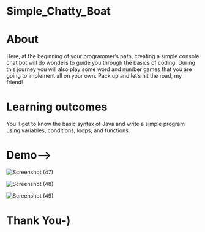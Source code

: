 # Simple_Chatty_Boat
# About
Here, at the beginning of your programmer’s path, creating a simple console chat bot will do wonders to guide you through the basics of coding. During this journey you will also play some word and number games that you are going to implement all on your own. Pack up and let’s hit the road, my friend!
# Learning outcomes
You’ll get to know the basic syntax of Java and write a simple program using variables, conditions, loops, and functions.
# Demo-->
![Screenshot (47)](https://user-images.githubusercontent.com/59281742/78594175-6fbe6480-7865-11ea-92cd-f54445fb9115.png)

![Screenshot (48)](https://user-images.githubusercontent.com/59281742/78594212-7fd64400-7865-11ea-9b7b-b57d47145e92.png)

![Screenshot (49)](https://user-images.githubusercontent.com/59281742/78594250-8fee2380-7865-11ea-871f-f29d92a514cb.png)
# Thank You-)
